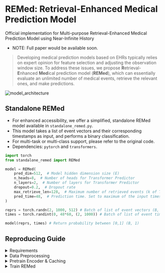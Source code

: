 # REMed: Retrieval-Enhanced Medical Prediction Model
Official implementation for Multi-purpose Retrieval-Enhanced Medical Prediction Model using Near-Infinite History
- NOTE: Full paper would be available soon.

> Developing medical prediction models based on EHRs typically relies on expert opinion for feature selection and adjusting the observation window size.
To address these issues, we propose **R**etrieval-**E**nhanced **Med**ical prediction model (**REMed**), which can essentially evaluate an unlimited number of medical events, retrieve the relevant ones, and make predictions.

![model_architecture](resources/model.jpg)

## Standalone REMed
- For enhanced accessibility, we offer a simplified, standalone REMed model available in `standalone_remed.py`.
- This model takes a list of event vectors and their corresponding timestamps as input, and performs a binary classification.
- For multi-task or multi-class support, please refer to the original code.
- Dependencies: `pytorch` and `transformers`.

```python
import torch
from standalone_remed import REMed

model = REMed(
    pred_dim=512,  # Model hidden dimension size (E)
    n_heads=8,  # Number of heads for Transformer Predictor
    n_layers=2,  # Number of layers for Transformer Predictor
    dropout=0.2,  # Dropout rate
    max_retrieve_len=128,  # Maximum number of retrieved events (k of Top-k)
    pred_time=48,  # Prediction time. Set to maximum of the input timestamp (h)
)

reprs = torch.randn(2, 1000, 512) # Batch of list of event vectors (B, L, E)
times = torch.randint(0, 48*60, (2, 1000)) # Batch of list of event times (B, L) (unit=Minute)

model(reprs, times) # Return probability between [0,1] (B, 1)
```


## Reproducing  Guide

<details>
<summary>Requirements</summary>

- For preprocessing: `python>=3.8, Java>=8`
```bash
pip install numpy pandas tqdm treelib transformers pyspark
```

- For training & test
```bash
export PATH=/usr/local/cuda/bin:$PATH
conda install pytorch==1.13.1 torchvision==0.14.1 torchaudio==0.13.1 pytorch-cuda=11.7 -c pytorch -c nvidia
conda install numpy pandas einops h5pickle tqdm scikit-learn -y
pip install performer_pytorch recurrent_memory_transformer_pytorch==0.2.2 transformers==4.30.1 accelerate 
cd src/models/kernel/
python setup.py install
```

</details>

<details>
<summary> Data Preprocessing </summary>

- We use [Integrated-EHR-Pipeline](https://github.com/Jwoo5/integrated-ehr-pipeline)
- NOTE: This process requires high RAM. If you meet out-of-memory, please lower the `--num_threads`

```bash
git clone https://github.com/Jwoo5/integrated-ehr-pipeline
git checkout snub
```

```bash
# MIMIC-IV, 48h Prediction time
python main.py --ehr mimiciv --data {MIMIC-IV Path} --obs_size 48 --pred_size 48 --max_patient_token_len 2147483647 --max_event_size 2147483647 --use_more_tables --dest {DATA_PATH}/48h --num_threads 32 --readmission --diagnosis --min_event_size 0 --seed "2020, 2021, 2022, 2023, 2024" --use_ed

# MIMIC-IV, 24h Prediction time
python main.py --ehr mimiciv --data {MIMIC-IV Path} --obs_size 48 --pred_size 24 --max_patient_token_len 2147483647 --max_event_size 2147483647 --use_more_tables --dest {DATA_PATH}/24h --num_threads 32 --readmission --diagnosis --min_event_size 0 --seed "2020, 2021, 2022, 2023, 2024" --use_ed

# eICU, 48h Prediction time
python main.py --ehr eicu --data {eICU Path} --obs_size 48 --pred_size 48 --max_patient_token_len 2147483647 --max_event_size 2147483647 --use_more_tables --dest {DATA_PATH}/48h --num_threads 32 --readmission --diagnosis --min_event_size 0 --seed "2020, 2021, 2022, 2023, 2024"

# eICU, 24h Prediction time
python main.py --ehr eicu --data {eICU Path} --obs_size 48 --pred_size 24 --max_patient_token_len 2147483647 --max_event_size 2147483647 --use_more_tables --dest {DATA_PATH}/24h --num_threads 32 --readmission --diagnosis --min_event_size 0 --seed "2020, 2021, 2022, 2023, 2024"
```

</details>

<details>
<summary>Pretrain Encoder & Caching</summary>

- We used NVIDIA RTX A6000 (48GB) for pretraining & Encoding
- If you meet CUDA OOM, please adjust the numbers in `src/main.py:270-271`
- This requires large empty disk space (>200G)

```bash
accelerate launch --config_file config/single.json --num_processes 1 --gpu_ids {GPU_ID} main.py --src {SRC_DATA} --input {DATA_PATH} --save_dir {SAVE_PATH} --train_type short --time -99999 --pred_time {PRED_TIME} --wandb_project_name {PROJECT_NAME} --wandb_entity_name {ENTITY_NAME} --lr 5e-5 --random_sample --encode_events
```
- As a result, you can get `{SRC_DATA}_encoded.h5` at `{SAVE_PATH}/{EXPERIMENT_NAME}`.


</details>

<details>
<summary>Train REMed</summary>

- Note that the `{EXPERIMENT_NAME}` refers to the name of the pre-training experiment.
- If you want to run an experiment with infinite observation window, set time=-99999
- Otherwise, the time should be {PRED_TIME} - {OBS_SIZE} (e.g. pred time 48h, obs 12h -> time 36)
```bash
accelerate launch --config_file config/single.json --num_processes 1 --gpu_ids {GPU_ID} main.py --src {SRC_DATA} --input {DATA_PATH} --save_dir {SAVE_PATH} --train_type remed --time {TIME} --pred_time {PRED_TIME} --wandb_project_name {PROJECT_NAME} --wandb_entity_name {ENTITY_NAME} --lr 5e-5 --scorer --scorer_use_time --pretrained {EXPERIMENT_NAME}
```

</details>
